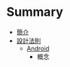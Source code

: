 # Summary

* [簡介](README.md)
* [設計法則](design_pattern/README.md)
   * [Android](design_pattern/android/README.md)
       * 概念

